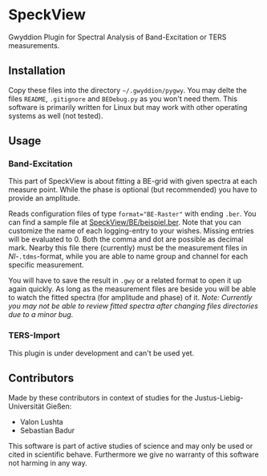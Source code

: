 # SpeckView
Gwyddion Plugin for Spectral Analysis of Band-Excitation or TERS measurements.

## Installation
Copy these files into the directory `~/.gwyddion/pygwy`. You may delte the files `README`, `.gitignore` and `BEDebug.py`
as you won't need them. This software is primarily written for Linux but may work with other operating systems as well
(not tested).

## Usage

### Band-Excitation
This part of SpeckView is about fitting a BE-grid with given spectra at each measure point. While the phase is optional
(but recommended) you have to provide an amplitude.

Reads configuration files of type `format="BE-Raster"` with ending `.ber`. You can find a sample file at
[SpeckView/BE/beispiel.ber](/SpeckView/BE/beispiel.ber). Note that you can customize the name of each logging-entry to
your wishes. Missing entries will be evaluated to 0. Both the comma and dot are possible as decimal mark. Nearby this
file there (currently) must be the measurement files in *NI*-`.tdms`-format, while you are able to name group and
channel for each specific measurement.

You will have to save the result in `.gwy` or a related format to open it up again quickly. As long as the measurement
files are beside you will be able to watch the fitted spectra (for amplitude and phase) of it.
*Note: Currently you may not be able to review fitted spectra after changing files directories due to a minor bug.*

### TERS-Import
This plugin is under development and can't be used yet.

## Contributors
Made by these contributors in context of studies for the Justus-Liebig-Universität Gießen:

- Valon Lushta
- Sebastian Badur

This software is part of active studies of science and may only be used or cited in scientific behave. Furthermore we
give no warranty of this software not harming in any way.